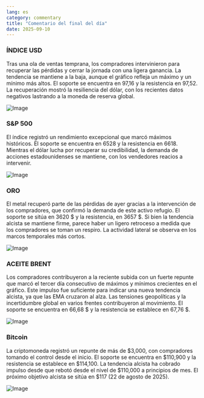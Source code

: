 ```yaml
---
lang: es
category: commentary
title: "Comentario del final del día"
date: 2025-09-10
---
```


### ÍNDICE USD

Tras una ola de ventas temprana, los compradores intervinieron para recuperar las pérdidas y cerrar la jornada con una ligera ganancia. La tendencia se mantiene a la baja, aunque el gráfico refleja un máximo y un mínimo más altos. El soporte se encuentra en 97,16 y la resistencia en 97,52. La recuperación mostró la resiliencia del dólar, con los recientes datos negativos lastrando a la moneda de reserva global.

![Image](https://markleighedu.github.io/img/Sep-2025/10-Sep-2025/usdindex.jpg)

### S&P 500

El índice registró un rendimiento excepcional que marcó máximos históricos. El soporte se encuentra en 6528 y la resistencia en 6618. Mientras el dólar lucha por recuperar su credibilidad, la demanda de acciones estadounidenses se mantiene, con los vendedores reacios a intervenir.

![Image](https://markleighedu.github.io/img/Sep-2025/10-Sep-2025/sp500.jpg)

### ORO

El metal recuperó parte de las pérdidas de ayer gracias a la intervención de los compradores, que confirmó la demanda de este activo refugio. El soporte se sitúa en 3620 $ y la resistencia, en 3657 $. Si bien la tendencia alcista se mantiene firme, parece haber un ligero retroceso a medida que los compradores se toman un respiro. La actividad lateral se observa en los marcos temporales más cortos.

![Image](https://markleighedu.github.io/img/Sep-2025/10-Sep-2025/gold.jpg)

### ACEITE BRENT

Los compradores contribuyeron a la reciente subida con un fuerte repunte que marcó el tercer día consecutivo de máximos y mínimos crecientes en el gráfico. Este impulso fue suficiente para indicar una nueva tendencia alcista, ya que las EMA cruzaron al alza. Las tensiones geopolíticas y la incertidumbre global en varios frentes contribuyeron al movimiento. El soporte se encuentra en 66,68 $ y la resistencia se establece en 67,76 $.

![Image](https://markleighedu.github.io/img/Sep-2025/10-Sep-2025/brentoil.jpg)

### Bitcoin

La criptomoneda registró un repunte de más de $3,000, con compradores tomando el control desde el inicio. El soporte se encuentra en $110,900 y la resistencia se establece en $114,100. La tendencia alcista ha cobrado impulso desde que rebotó desde el nivel de $110,000 a principios de mes. El próximo objetivo alcista se sitúa en $117 (22 de agosto de 2025).

![Image](https://markleighedu.github.io/img/Sep-2025/10-Sep-2025/bitcoin.jpg)

